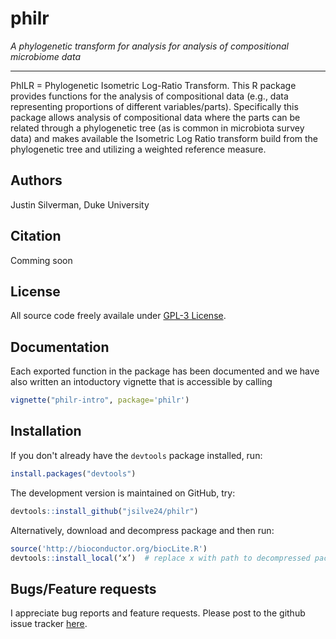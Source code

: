 # philr
*A phylogenetic transform for analysis for analysis of compositional microbiome data*

***
PhILR = Phylogenetic Isometric Log-Ratio Transform.
This R package provides functions for the analysis of compositional data (e.g., data representing proportions of different variables/parts). Specifically this package allows analysis of compositional data where the parts can be related through a phylogenetic tree (as is common in microbiota survey data) and makes available the Isometric Log Ratio transform build from the phylogenetic tree and utilizing a weighted reference measure. 

## Authors ##
Justin Silverman, Duke University 

## Citation ##
Comming soon

## License ##
All source code freely availale under [GPL-3 License](https://www.gnu.org/licenses/gpl-3.0.en.html). 

## Documentation ##
Each exported function in the package has been documented and we have also written an intoductory vignette that is accessible by calling 
``` r
vignette("philr-intro", package='philr')
```

## Installation ##
If you don't already have the `devtools` package installed, run:
``` r
install.packages("devtools")
```

The development version is maintained on GitHub, try:
``` r 
devtools::install_github("jsilve24/philr")
```
Alternatively, download and decompress package and then run:
```r
source('http://bioconductor.org/biocLite.R')
devtools::install_local(‘x’)  # replace x with path to decompressed package
```

## Bugs/Feature requests ##
I appreciate bug reports and feature requests. Please post to the github issue tracker [here](https://github.com/jsilve24/philr/issues). 

